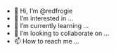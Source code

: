 - 👋 Hi, I’m @redfrogie
- 👀 I’m interested in ...
- 🌱 I’m currently learning ...
- 💞️ I’m looking to collaborate on ...
- 📫 How to reach me ...

<!---
redfrogie/redfrogie is a ✨ special ✨ repository because its `README.md` (this file) appears on your GitHub profile.
You can click the Preview link to take a look at your changes.
--->

